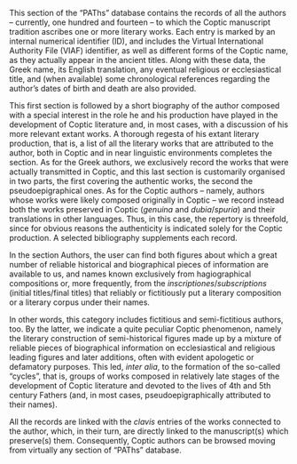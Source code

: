 This section of the “PAThs” database contains the records of all the authors – currently, one hundred and fourteen – to which the Coptic manuscript tradition ascribes one or more literary works.
Each entry is marked by an internal numerical identifier (ID), and includes the Virtual International Authority File (VIAF) identifier, as well as different forms of the Coptic name, as they actually appear in the ancient titles. Along with these data, the Greek name, its English translation, any eventual religious or ecclesiastical title, and (when available) some chronological references regarding the author’s dates of birth and death are also provided.

This first section is followed by a short biography of the author composed with a special interest in the role he and his production have played in the development of Coptic literature and, in most cases, with a discussion of his more relevant extant works. A thorough regesta of his extant literary production, that is, a list of all the literary works that are attributed to the author, both in Coptic and in near linguistic environments completes the section.
As for the Greek authors, we exclusively record the works that were actually transmitted in Coptic, and this last section is customarily organised in two parts, the first covering the authentic works, the second the pseudoepigraphical ones.
As for the Coptic authors – namely, authors whose works were likely composed originally in Coptic – we record instead both the works preserved in Coptic (*genuina* and *dubia*/*spuria*) and their translations in other languages. Thus, in this case, the repertory is threefold, since for obvious reasons the authenticity is indicated solely for the Coptic production.
A selected bibliography supplements each record.

In the section Authors, the user can find both figures about which a great number of reliable historical and biographical pieces of information are available to us, and names known exclusively from hagiographical compositions or, more frequently, from the *inscriptiones*/*subscriptions* (initial titles/final titles) that reliably or fictitiously put a literary composition or a literary corpus under their names.

In other words, this category includes fictitious and semi-fictitious authors, too. By the latter, we indicate a quite peculiar Coptic phenomenon, namely the literary construction of semi-historical figures made up by a mixture of reliable pieces of biographical information on ecclesiastical and religious leading figures and later additions, often with evident apologetic or defamatory purposes. This led, *inter alia*, to the formation of the so-called “cycles”, that is, groups of works composed in relatively late stages of the development of Coptic literature and devoted to the lives of 4th and 5th century Fathers (and, in most cases, pseudoepigraphically attributed to their names).

All the records are linked with the *clavis* entries of the works connected to the author, which, in their turn, are directly linked to the manuscript(s) which preserve(s) them. Consequently, Coptic authors can be browsed moving from virtually any section of “PAThs” database.
